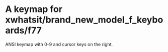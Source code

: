 # A keymap for xwhatsit/brand_new_model_f_keyboards/f77

ANSI keymap with 0-9 and cursor keys on the right.

